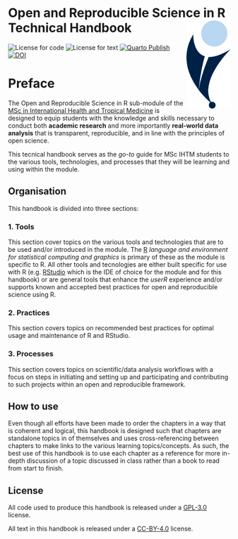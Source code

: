 
# Open and Reproducible Science in R Technical Handbook <img src="images/ihealth_base_pos.png" align="right" height="200px" />

<!-- badges: start -->
![License for code](https://img.shields.io/badge/license_for_code-GPL3.0-blue)
![License for text](https://img.shields.io/badge/license_for_writing-CC_BY_4.0-blue)
[![Quarto Publish](https://github.com/OxfordIHTM/ihtm-handbook/actions/workflows/publish.yml/badge.svg)](https://github.com/OxfordIHTM/ihtm-handbook/actions/workflows/publish.yml)
[![DOI](https://zenodo.org/badge/476961453.svg)](https://doi.org/10.5281/zenodo.13643259)
<!-- badges: end -->


# Preface

The Open and Reproducible Science in R sub-module of the [MSc in International Health and Tropical Medicine](https://www.tropicalmedicine.ox.ac.uk/study-with-us/msc-ihtm) is designed to equip students with the knowledge and skills necessary to conduct both **academic research** and more importantly **real-world data analysis** that is transparent, reproducible, and in line with the principles of open science.

This tecnical handbook serves as the *go-to* guide for MSc IHTM students to the various tools, technologies, and processes that they will be learning and using within the module.

## Organisation

This handbook is divided into three sections:

### 1. Tools

This section cover topics on the various tools and technologies that are to be used and/or introduced in the module. The [R](https://r-project.org) *language and environment for statistical computing and graphics* is primary of these as the module is specific to R. All other tools and tecnologies are either built specific for use with R (e.g. [RStudio](https://posit.co/products/open-source/rstudio/) which is the IDE of choice for the module and for this handbook) or are general tools that enhance the *userR* experience and/or supports known and accepted best practices for open and reproducible science using R.

### 2. Practices

This section covers topics on recommended best practices for optimal usage and maintenance of R and RStudio.

### 3. Processes

This section covers topics on scientific/data analysis workflows with a focus on steps in initiating and setting up and participating and contributing to such projects within an open and reproducible framework.

## How to use

Even though all efforts have been made to order the chapters in a way that is coherent and logical, this handbook is designed such that chapters are standalone topics in of themselves and uses cross-referencing between chapters to make links to the various learning topics/concepts. As such, the best use of this handbook is to use each chapter as a reference for more in-depth discussion of a topic discussed in class rather than a book to read from start to finish.

## License
All code used to produce this handbook is released under a [GPL-3.0](https://opensource.org/licenses/gpl-3.0.html) license. 

All text in this handbook is released under a [CC-BY-4.0](https://creativecommons.org/licenses/by/4.0/) license.
